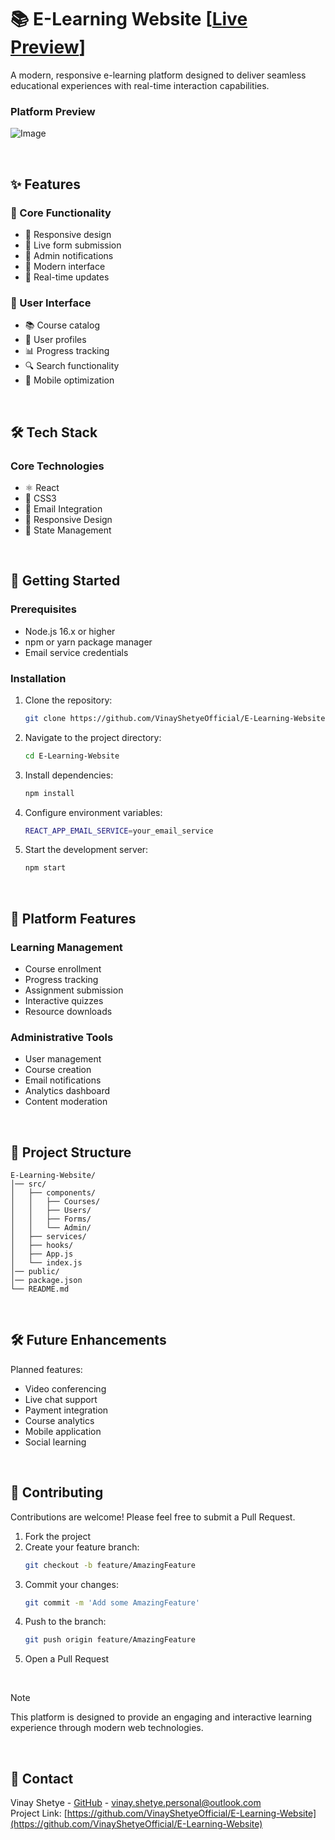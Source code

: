 # 📚 E-Learning Website [[Live Preview](https://e-learning-website-live.netlify.app/)]

A modern, responsive e-learning platform designed to deliver seamless educational experiences with real-time interaction capabilities.

### Platform Preview
 
![Image](https://github.com/VinayShetyeOfficial/E-Learning-Website/assets/100470361/92e04697-c838-453c-9cfc-c24ca361a5e0)

<br>

## ✨ Features

### 🎯 Core Functionality

- 📱 Responsive design
- 📝 Live form submission
- 📧 Admin notifications
- 🎨 Modern interface
- 🔄 Real-time updates

### 🎨 User Interface

- 📚 Course catalog
- 👥 User profiles
- 📊 Progress tracking
- 🔍 Search functionality
- 📱 Mobile optimization

<br>

## 🛠️ Tech Stack

### Core Technologies
- ⚛️ React
- 🎨 CSS3
- 📧 Email Integration
- 📱 Responsive Design
- 🔄 State Management

<br>

## 🚀 Getting Started

### Prerequisites

- Node.js 16.x or higher
- npm or yarn package manager
- Email service credentials

### Installation

1. Clone the repository:
   ```sh
   git clone https://github.com/VinayShetyeOfficial/E-Learning-Website.git
   ```
2. Navigate to the project directory:
   ```sh
   cd E-Learning-Website
   ```
3. Install dependencies:
   ```sh
   npm install
   ```
4. Configure environment variables:
   ```sh
   REACT_APP_EMAIL_SERVICE=your_email_service
   ```
5. Start the development server:
   ```sh
   npm start
   ```

<br>

## 📱 Platform Features

### Learning Management
- Course enrollment
- Progress tracking
- Assignment submission
- Interactive quizzes
- Resource downloads

### Administrative Tools
- User management
- Course creation
- Email notifications
- Analytics dashboard
- Content moderation

<br>

## 📁 Project Structure

```
E-Learning-Website/
│── src/
│   ├── components/
│   │   ├── Courses/
│   │   ├── Users/
│   │   ├── Forms/
│   │   └── Admin/
│   ├── services/
│   ├── hooks/
│   ├── App.js
│   └── index.js
│── public/
│── package.json
└── README.md
```

<br>

## 🛠️ Future Enhancements

Planned features:

- Video conferencing
- Live chat support
- Payment integration
- Course analytics
- Mobile application
- Social learning

<br>

## 🤝 Contributing

Contributions are welcome! Please feel free to submit a Pull Request.

1. Fork the project
2. Create your feature branch:
   ```sh
   git checkout -b feature/AmazingFeature
   ```
3. Commit your changes:
   ```sh
   git commit -m 'Add some AmazingFeature'
   ```
4. Push to the branch:
   ```sh
   git push origin feature/AmazingFeature
   ```
5. Open a Pull Request

<br>

> [!NOTE]  
> This platform is designed to provide an engaging and interactive learning experience through modern web technologies.

<br>

## 📧 Contact

Vinay Shetye - [GitHub](https://github.com/VinayShetyeOfficial) - vinay.shetye.personal@outlook.com <br>
Project Link: [https://github.com/VinayShetyeOfficial/E-Learning-Website](https://github.com/VinayShetyeOfficial/E-Learning-Website)


